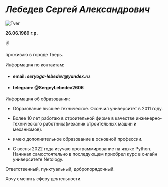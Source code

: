 # ***Лебедев Сергей Александрович***

![Tver](https://ic.pics.livejournal.com/zdorovs/16627846/1243651/1243651_original.jpg)

**26.06.1989 г.р.**

:v:



проживаю в городе Тверь.

Информация по контактам:

- #### email: _seryoga-lebedev@yandex.ru_
- #### telegram: @SergeyLebedev2606 
  
Информация об образовании:

- Образование высшее техническое. Окончил университет в 2011 году.
- Более 10 лет работаю в строительной фирме в качестве инженерно-технического работника(механик строительных машин и механизмов).
- имею дополнительное образование в основной профессии.
  
- С весны 2022 года изучаю программирование на языке Python. Начинал самостоятельно в последующем приобрел курс в онлайн университете Netology.


Ответственный, пунктуальный, добропорядочный.


Хочу сменить сферу деятельности.